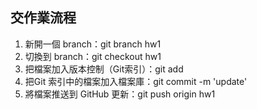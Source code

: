 ## 交作業流程
1. 新開一個 branch：git branch hw1
2. 切換到 branch：git checkout hw1
3. 把檔案加入版本控制（Git索引）：git add
4. 把Git 索引中的檔案加入檔案庫：git commit -m 'update'
5. 將檔案推送到 GitHub 更新：git push origin hw1
